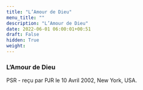 ```yaml
---
title: "L’Amour de Dieu"
menu_title: ""
description: "L’Amour de Dieu"
date: 2022-06-01 06:00:01+00:51
draft: False
hidden: True
weight:
---
```

### L’Amour de Dieu

PSR - reçu par PJR le 10 Avril 2002, New York, USA.
